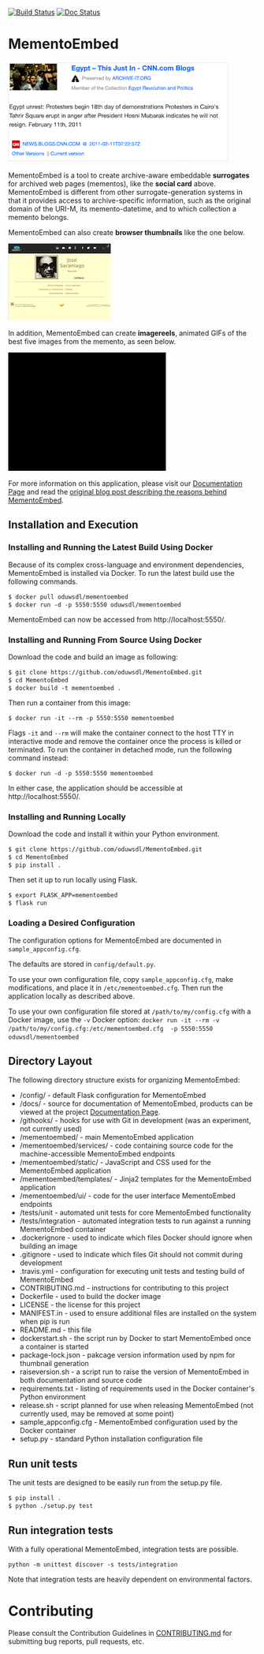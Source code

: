 [![Build Status](https://travis-ci.org/oduwsdl/MementoEmbed.svg?branch=master)](https://travis-ci.org/oduwsdl/MementoEmbed)
[![Doc Status](https://readthedocs.org/projects/mementoembed/badge/?version=latest&style=flat)](https://mementoembed.readthedocs.io/en/latest/)

# MementoEmbed

![Image of a Social Card](docs/source/images/socialcard-example.png?raw=true "Social Card Example for http://arquivo.pt/wayback/19980205082901/http://www.caleida.pt/saramago/")

MementoEmbed is a tool to create archive-aware embeddable **surrogates** for archived web pages (mementos), like the **social card** above. MementoEmbed is different from other surrogate-generation systems in that it provides access to archive-specific information, such as the original domain of the URI-M, its memento-datetime, and to which collection a memento belongs.

MementoEmbed can also create **browser thumbnails** like the one below.

![Image of a Browser Thumbnail](docs/source/images/thumbnail-example.png?raw=true "Thumbnail Example for http://arquivo.pt/wayback/19980205082901/http://www.caleida.pt/saramago/")

In addition, MementoEmbed can create **imagereels**, animated GIFs of the best five images from the memento, as seen below.

![Image of an Imagereel](docs/source/images/imagereel-example.gif?raw=true "Imagereel example for https://wayback.archive-it.org/2358/20110211072257/http://news.blogs.cnn.com/category/world/egypt-world-latest-news/")

For more information on this application, please visit our [Documentation Page](https://mementoembed.readthedocs.io/en/latest/) and read the [original blog post describing the reasons behind MementoEmbed](https://ws-dl.blogspot.com/2018/08/2018-08-01-preview-of-mementoembed.html).

## Installation and Execution

### Installing and Running the Latest Build Using Docker

Because of its complex cross-language and environment dependencies, MementoEmbed is installed via Docker. To run the latest build use the following commands.

```
$ docker pull oduwsdl/mementoembed
$ docker run -d -p 5550:5550 oduwsdl/mementoembed
```

MementoEmbed can now be accessed from http://localhost:5550/.

### Installing and Running From Source Using Docker

Download the code and build an image as following:

```
$ git clone https://github.com/oduwsdl/MementoEmbed.git
$ cd MementoEmbed
$ docker build -t mementoembed .
```

Then run a container from this image:

```
$ docker run -it --rm -p 5550:5550 mementoembed
```

Flags `-it` and `--rm` will make the container connect to the host TTY in interactive mode and remove the container once the process is killed or terminated.
To run the container in detached mode, run the following command instead:

```
$ docker run -d -p 5550:5550 mementoembed
```

In either case, the application should be accessible at http://localhost:5550/.

### Installing and Running Locally

Download the code and install it within your Python environment.

```
$ git clone https://github.com/oduwsdl/MementoEmbed.git
$ cd MementoEmbed
$ pip install .
```

Then set it up to run locally using Flask.

```
$ export FLASK_APP=mementoembed
$ flask run
```

### Loading a Desired Configuration

The configuration options for MementoEmbed are documented in `sample_appconfig.cfg`.

The defaults are stored in `config/default.py`.

To use your own configuration file, copy `sample_appconfig.cfg`, make modifications, and place it in `/etc/mementoembed.cfg`. Then run the application locally as described above.

To use your own configuration file stored at `/path/to/my/config.cfg` with a Docker image, use the `-v` Docker option:
`docker run -it --rm -v /path/to/my/config.cfg:/etc/mementoembed.cfg  -p 5550:5550 oduwsdl/mementoembed`

## Directory Layout

The following directory structure exists for organizing MementoEmbed:
* /config/ - default Flask configuration for MementoEmbed
* /docs/ - source for documentation of MementoEmbed, products can be viewed at the project [Documentation Page](https://mementoembed.readthedocs.io/en/latest/).
* /githooks/ - hooks for use with Git in development (was an experiment, not currently used)
* /mementoembed/ - main MementoEmbed application
* /mementoembed/services/ - code containing source code for the machine-accessible MementoEmbed endpoints
* /mementoembed/static/ - JavaScript and CSS used for the MementoEmbed application
* /mementoembed/templates/ - Jinja2 templates for the MementoEmbed application
* /mementoembed/ui/ - code for the user interface MementoEmbed endpoints
* /tests/unit - automated unit tests for core MementoEmbed functionality
* /tests/integration - automated integration tests to run against a running MementoEmbed container
* .dockerignore - used to indicate which files Docker should ignore when building an image
* .gitignore - used to indicate which files Git should not commit during development
* .travis.yml - configuration for executing unit tests and testing build of MementoEmbed
* CONTRIBUTING.md - instructions for contributing to this project
* Dockerfile - used to build the docker image
* LICENSE - the license for this project
* MANIFEST.in - used to ensure additional files are installed on the system when pip is run
* README.md - this file
* dockerstart.sh - the script run by Docker to start MementoEmbed once a container is started
* package-lock.json - pakcage version information used by npm for thumbnail generation
* raiseversion.sh - a script run to raise the version of MementoEmbed in both documentation and source code
* requirements.txt - listing of requirements used in the Docker container's Python environment
* release.sh - script planned for use when releasing MementoEmbed (not currently used, may be removed at some point)
* sample_appconfig.cfg - MementoEmbed configuration used by the Docker container
* setup.py - standard Python installation configuration file

## Run unit tests

The unit tests are designed to be easily run from the setup.py file.

```
$ pip install .
$ python ./setup.py test
```

## Run integration tests

With a fully operational MementoEmbed, integration tests are possible.

```
python -m unittest discover -s tests/integration
```

Note that integration tests are heavily dependent on environmental factors.

# Contributing

Please consult the Contribution Guidelines in [CONTRIBUTING.md](https://github.com/oduwsdl/MementoEmbed/blob/master/CONTRIBUTING.md) for submitting bug reports, pull requests, etc.
